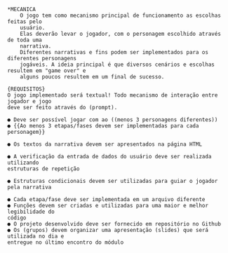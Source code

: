     *MECANICA
        O jogo tem como mecanismo principal de funcionamento as escolhas feitas pelo
        usuário.
        Elas deverão levar o jogador, com o personagem escolhido através de toda uma
        narrativa.
        Diferentes narrativas e fins podem ser implementados para os diferentes personagens
        jogáveis. A ideia principal é que diversos cenários e escolhas resultem em "game over" e
        alguns poucos resultem em um final de sucesso.

    {REQUISITOS}
    O jogo implementado será textual! Todo mecanismo de interação entre jogador e jogo
    deve ser feito através do (prompt).

    ● Deve ser possível jogar com ao ((menos 3 personagens diferentes))
    ● {{Ao menos 3 etapas/fases devem ser implementadas para cada personagem}}

    ● Os textos da narrativa devem ser apresentados na página HTML

    ● A verificação da entrada de dados do usuário deve ser realizada utilizando
    estruturas de repetição

    ● Estruturas condicionais devem ser utilizadas para guiar o jogador pela narrativa

    ● Cada etapa/fase deve ser implementada em um arquivo diferente
    ● Funções devem ser criadas e utilizadas para uma maior e melhor legibilidade do
    código
    ● O projeto desenvolvido deve ser fornecido em repositório no Github
    ● Os (grupos) devem organizar uma apresentação (slides) que será utilizada no dia e
    entregue no último encontro do módulo